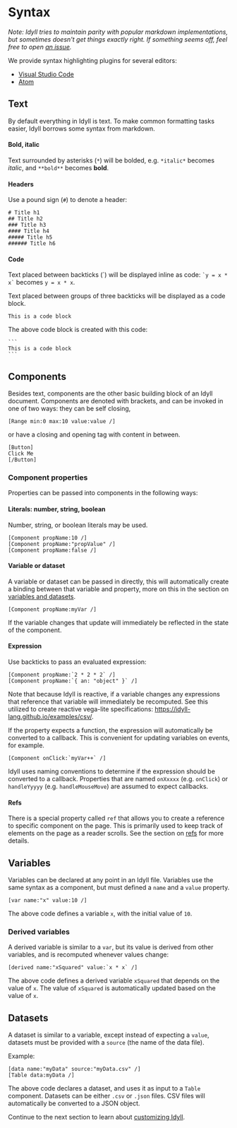 
# Syntax

*Note: Idyll tries to maintain parity with popular markdown implementations, but sometimes doesn't get things exactly right. If something seems off, feel free to open [an issue](https://github.com/idyll-lang/idyll/issues?q=is%3Aissue+is%3Aopen+label%3ACompiler).*

We provide syntax highlighting plugins for several editors:

* [Visual Studio Code](https://marketplace.visualstudio.com/items?itemName=mathisonian.idyll-syntax)
* [Atom](https://atom.io/packages/language-idyll)

## Text

By default everything in Idyll is text. To make common
formatting tasks easier, Idyll borrows some syntax from markdown.

#### Bold, italic

Text surrounded by asterisks (`*`) will be bolded,
e.g. `*italic*` becomes *italic*, and `**bold**` becomes
**bold**.

#### Headers

Use a pound sign (`#`) to denote a header:

```
# Title h1
## Title h2
### Title h3
#### Title h4
##### Title h5
###### Title h6
```

#### Code

Text placed between backticks (\`) will be displayed inline
as code: `` `y = x * x` `` becomes `y = x * x`.

Text placed between groups of three backticks will be displayed as
a code block.

```
This is a code block
```

The above code block is created with this code:
````
```
This is a code block
```
````


## Components

Besides text, components are the other basic building block of an Idyll document.
Components are denoted with brackets, and can be invoked in one of two ways: they can be self
closing,

```
[Range min:0 max:10 value:value /]
```

or have a closing and opening tag with content in between.

```
[Button]
Click Me
[/Button]
```

### Component properties

Properties can be passed into components
in the following ways:

#### Literals: number, string, boolean

Number, string, or boolean literals may be used.

```
[Component propName:10 /]
[Component propName:"propValue" /]
[Component propName:false /]
```

#### Variable or dataset

A variable or dataset can be passed in directly, this will
automatically create a binding between that variable and property,
more on this in the section on [variables and datasets](/components-variables-and-datasets).

```
[Component propName:myVar /]
```

If the variable changes that update will immediately be reflected in the
state of the component.

#### Expression

Use backticks to pass an evaluated expression:

```
[Component propName:`2 * 2 * 2` /]
[Component propName:`{ an: "object" }` /]
```

Note that because Idyll is reactive, if a variable changes any expressions that reference that
variable will immediately be recomputed. See this utilized to create reactive vega-lite specifications:
https://idyll-lang.github.io/examples/csv/.

If the property expects a function,
the expression will automatically be
converted to a callback. This is convenient
for updating variables on events, for example.

```
[Component onClick:`myVar++` /]
```

Idyll uses naming conventions to determine if the expression should be converted to a callback.
Properties that are named `onXxxxx` (e.g. `onClick`) or `handleYyyyy` (e.g. `handleMouseMove`) are
assumed to expect callbacks.


#### Refs

There is a special property called `ref` that allows you to create a reference to specific
component on the page. This is primarily used to keep track of elements on the page as
a reader scrolls. See the section on [refs](/components-refs) for more details.


## Variables

Variables can be declared at any point in an Idyll file. Variables use
the same syntax as a component, but must defined a `name` and a `value`
property.

```
[var name:"x" value:10 /]
```

The above code defines a variable `x`, with the initial value of `10`.

### Derived variables

A derived variable is similar to a `var`, but its value is derived from
other variables, and is recomputed whenever values change:

```
[derived name:"xSquared" value:`x * x` /]
```

The above code defines a derived variable `xSquared` that depends
on the value of `x`. The value of `xSquared` is automatically updated
based on the value of `x`.

## Datasets

A dataset is similar to a variable, except instead of expecting a
`value`, datasets must be provided with a `source` (the name of the data file).

Example:

```
[data name:"myData" source:"myData.csv" /]
[Table data:myData /]
```

The above code declares a dataset, and uses it as input to a `Table` component.
Datasets can be either `.csv` or `.json` files. CSV files will automatically be
converted to a JSON object.

Continue to the next section to learn about [customizing Idyll](/configuration-and-styles).

